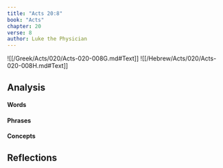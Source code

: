 ```yaml
---
title: "Acts 20:8"
book: "Acts"
chapter: 20
verse: 8
author: Luke the Physician
---
```

![[/Greek/Acts/020/Acts-020-008G.md#Text]]
![[/Hebrew/Acts/020/Acts-020-008H.md#Text]]

## Analysis

#### Words

#### Phrases

#### Concepts

## Reflections
